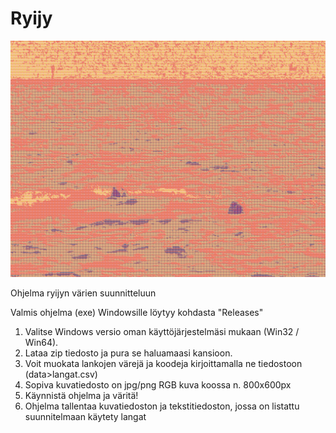 # Ryijy

![alt text](https://github.com/trainio/ryijy/blob/master/ryijy-2020-4-20-16-16-0.png)


Ohjelma ryijyn värien suunnitteluun


Valmis ohjelma (exe) Windowsille löytyy kohdasta "Releases"

1. Valitse Windows versio oman käyttöjärjestelmäsi mukaan (Win32 / Win64). 
2. Lataa zip tiedosto ja pura se haluamaasi kansioon. 
3. Voit muokata lankojen värejä ja koodeja kirjoittamalla ne tiedostoon (data>langat.csv)
4. Sopiva kuvatiedosto on jpg/png RGB kuva koossa n. 800x600px
5. Käynnistä ohjelma ja väritä!
6. Ohjelma tallentaa kuvatiedoston ja tekstitiedoston, jossa on listattu suunnitelmaan käytety langat
